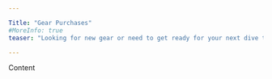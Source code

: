 ```yaml
---

Title: "Gear Purchases"
#MoreInfo: true
teaser: "Looking for new gear or need to get ready for your next dive trip? We've got you covered!"

---
```


Content